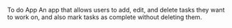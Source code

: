 To do App
An app that allows users to add, edit, and delete tasks they want to work on, and also mark tasks as complete without deleting them.
